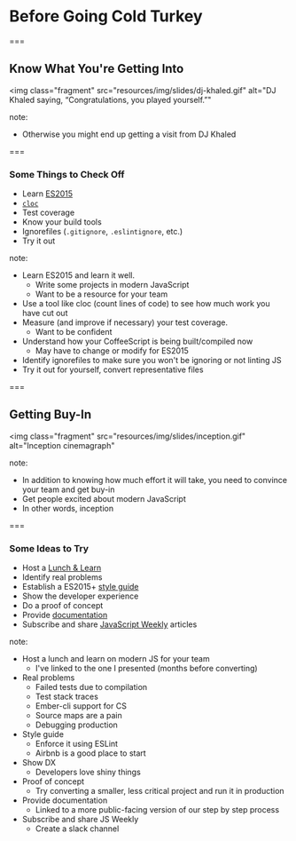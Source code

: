 # Before Going Cold Turkey

===

## Know What You're Getting Into

<img
  class="fragment"
  src="resources/img/slides/dj-khaled.gif"
  alt="DJ Khaled saying, &ldquo;Congratulations, you played yourself.&rdquo;"
>

note:
- Otherwise you might end up getting a visit from DJ Khaled

===

### Some Things to Check Off

- Learn [ES2015](https://babeljs.io/learn-es2015/)
- [`cloc`](https://github.com/AlDanial/cloc)
- Test coverage
- Know your build tools
- Ignorefiles (`.gitignore`, `.eslintignore`, etc.)
- Try it out

note:
- Learn ES2015 and learn it well.
  - Write some projects in modern JavaScript
  - Want to be a resource for your team
- Use a tool like cloc (count lines of code) to see how much work you have cut out
- Measure (and improve if necessary) your test coverage.
  - Want to be confident
- Understand how your CoffeeScript is being built/compiled now
  - May have to change or modify for ES2015
- Identify ignorefiles to make sure you won't be ignoring or not linting JS
- Try it out for yourself, convert representative files

===

## Getting Buy-In

<img
  class="fragment"
  src="resources/img/slides/inception.gif"
  alt="Inception cinemagraph"
>

note:
- In addition to knowing how much effort it will take, you need to convince your team and get buy-in
- Get people excited about modern JavaScript
- In other words, inception

===

### Some Ideas to Try

<!-- TODO: Break this up into separate slides -->

- Host a [Lunch & Learn](https://jsbin.com/vipugul/34/edit?js,console,output)
- Identify real problems
- Establish a ES2015+ [style guide](https://github.com/airbnb/javascript)
- Show the developer experience
- Do a proof of concept
- Provide [documentation](http://eng.datafox.com/javascript/2017/07/18/decaffeinating-large-coffeescript-codebase/#step-by-step-instructions-for-converting-a-project)
- Subscribe and share [JavaScript Weekly](http://javascriptweekly.com/) articles

note:
- Host a lunch and learn on modern JS for your team
  - I've linked to the one I presented (months before converting)
- Real problems
  - Failed tests due to compilation
  - Test stack traces
  - Ember-cli support for CS
  - Source maps are a pain
  - Debugging production
- Style guide
  - Enforce it using ESLint
  - Airbnb is a good place to start
- Show DX
  - Developers love shiny things
- Proof of concept
  - Try converting a smaller, less critical project and run it in production
- Provide documentation
  - Linked to a more public-facing version of our step by step process
- Subscribe and share JS Weekly
  - Create a slack channel
